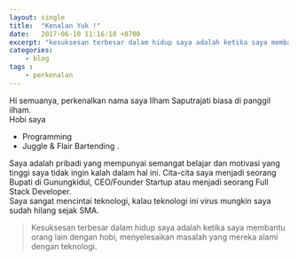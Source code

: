 ```yaml
---
layout: single
title:  "Kenalan Yuk !"
date:   2017-06-10 11:16:18 +0700
excerpt: "kesuksesan terbesar dalam hidup saya adalah ketika saya membantu orang lain dengan hobi, menyelesaikan masalah yang mereka alami dengan teknologi"
categories:
    - blog
tags :
    - perkenalan
---
```


Hi semuanya, perkenalkan nama saya Ilham Saputrajati biasa di panggil ilham.  
Hobi saya
* Programming
* Juggle & Flair Bartending .

Saya adalah pribadi yang mempunyai semangat belajar dan motivasi yang tinggi saya tidak ingin kalah dalam hal ini.
Cita-cita saya menjadi seorang Bupati di Gunungkidul, CEO/Founder Startup atau menjadi seorang Full Stack Developer.  
Saya sangat mencintai teknologi, kalau teknologi ini virus mungkin saya sudah hilang sejak SMA.
> Kesuksesan terbesar dalam hidup saya adalah ketika saya membantu orang lain dengan hobi, menyelesaikan masalah yang mereka alami dengan teknologi.
